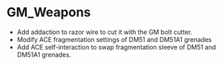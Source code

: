 # GM_Weapons

- Add addaction to razor wire to cut it with the GM bolt cutter.
- Modify ACE fragmentation settings of DM51 and DM51A1 grenades
- Add ACE self-interaction to swap fragmentation sleeve of DM51 and DM51A1 grenades.
